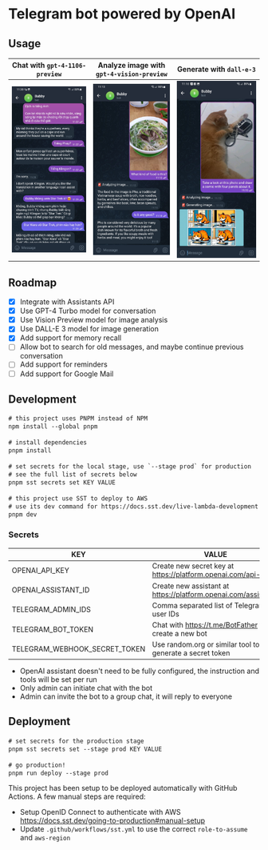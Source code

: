 # Telegram bot powered by OpenAI

## Usage

| Chat with `gpt-4-1106-preview`    | Analyze image with `gpt-4-vision-preview`           | Generate with `dall-e-3`                                                  |
|-----------------------------------|-----------------------------------------------------|---------------------------------------------------------------------------|
| ![Chat](screenshots/001_chat.jpg) | ![Analyze image](screenshots/002_analyze_image.jpg) | ![Analyze then generate image](screenshots/003_analyze_then_generate.jpg) |

## Roadmap

- [x] Integrate with Assistants API
- [x] Use GPT-4 Turbo model for conversation
- [x] Use Vision Preview model for image analysis
- [x] Use DALL-E 3 model for image generation
- [x] Add support for memory recall
- [ ] Allow bot to search for old messages, and maybe continue previous conversation
- [ ] Add support for reminders
- [ ] Add support for Google Mail

## Development

```shell
# this project uses PNPM instead of NPM
npm install --global pnpm

# install dependencies
pnpm install

# set secrets for the local stage, use `--stage prod` for production
# see the full list of secrets below
pnpm sst secrets set KEY VALUE

# this project use SST to deploy to AWS
# use its dev command for https://docs.sst.dev/live-lambda-development
pnpm dev
```

### Secrets


| KEY                           | VALUE                                                          |
|-------------------------------|----------------------------------------------------------------|
| OPENAI_API_KEY                | Create new secret key at https://platform.openai.com/api-keys  |
| OPENAI_ASSISTANT_ID           | Create new assistant at https://platform.openai.com/assistants |
| TELEGRAM_ADMIN_IDS            | Comma separated list of Telegram user IDs                      |
| TELEGRAM_BOT_TOKEN            | Chat with https://t.me/BotFather to create a new bot           |
| TELEGRAM_WEBHOOK_SECRET_TOKEN | Use random.org or similar tool to generate a secret token      |

- OpenAI assistant doesn't need to be fully configured, the instruction and tools will be set per run
- Only admin can initiate chat with the bot
- Admin can invite the bot to a group chat, it will reply to everyone

## Deployment

```shell
# set secrets for the production stage
pnpm sst secrets set --stage prod KEY VALUE

# go production!
pnpm run deploy --stage prod
```

This project has been setup to be deployed automatically with GitHub Actions.
A few manual steps are required:

- Setup OpenID Connect to authenticate with AWS https://docs.sst.dev/going-to-production#manual-setup
- Update `.github/workflows/sst.yml` to use the correct `role-to-assume` and `aws-region`
